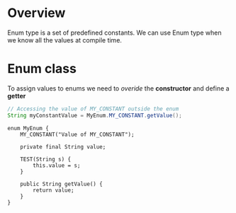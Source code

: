 # Overview
Enum type is a set of predefined constants.  We can use Enum type when we know all the values at compile time.
# Enum class
To assign values to enums we need to *overide* the **constructor** and define a **getter**
```java
// Accessing the value of MY_CONSTANT outside the enum
String myConstantValue = MyEnum.MY_CONSTANT.getValue();
```
```
enum MyEnum {
	MY_CONSTANT("Value of MY_CONSTANT");

	private final String value;

	TEST(String s) {
		this.value = s;
	}

	public String getValue() {
		return value;
	}
}
```